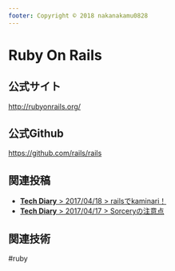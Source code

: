 ```yaml
---
footer: Copyright © 2018 nakanakamu0828
---
```

# Ruby On Rails
## 公式サイト
<http://rubyonrails.org/>

## 公式Github
<https://github.com/rails/rails>


## 関連投稿
* [<b>Tech Diary</b> &gt; 2017/04/18 &gt; railsでkaminari！](/diary/2018-04-18.html#rails%E3%81%A7kaminari%EF%BC%81)
* [<b>Tech Diary</b> &gt; 2017/04/17 &gt; Sorceryの注意点](/diary/2018-04-17.html#sorcery%E3%81%AE%E6%B3%A8%E6%84%8F%E7%82%B9)

## 関連技術
#ruby
